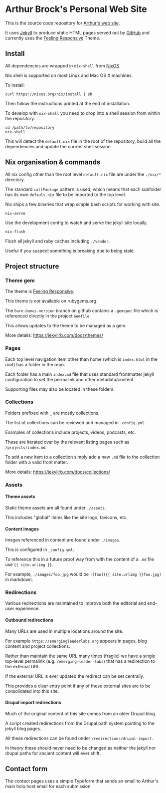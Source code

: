 # Arthur Brock's Personal Web Site 

This is the source code repository for [Arthur's web site](http://artbrock.com).  

It uses [Jekyll](http://jekyllrb.com) to produce static HTML pages served out by [GitHub](http://github.com) and currently uses the [Feeling Responsive](https://github.com/Phlow/feeling-responsive) Theme.

## Install

All dependencies are wrapped in `nix-shell` from [NixOS](https://nixos.org/).

Nix shell is supported on most Linux and Mac OS X machines.

To install:

```shell
curl https://nixos.org/nix/install | sh
```

Then follow the instructions printed at the end of installation.

To develop with `nix-shell` you need to drop into a shell session from within the repository.

```shell
cd /path/to/repository
nix-shell
```

This will detect the `default.nix` file in the root of the repository, build all the dependencies and update the current shell session.

## Nix organisation & commands

All nix config other than the root level `default.nix` file are under the `./nix/*` directory.

The standard `callPackage` pattern is used, which means that each subfolder has its own `default.nix` file to be imported to the top level.

Nix ships a few binaries that wrap simple bash scripts for working with site.

`nix-serve`

Use the development config to watch and serve the jekyll site locally.

`nix-flush`

Flush all jekyll and ruby caches including `./vendor`.

Useful if you suspect something is breaking due to being stale.

## Project structure

### Theme gem

The theme is [Feeling Responsive](https://github.com/Phlow/feeling-responsive).

This theme is _not_ available on rubygems.org.

The `bare-bones-version` branch on github contains a `.gemspec` file which is referenced directly in the project `Gemfile`.

This allows updates to the theme to be managed as a gem.

More details: https://jekyllrb.com/docs/themes/

### Pages

Each top level navigation item other than home (which is `index.html` in the root) has a folder in the repo.

Each folder has a main `index.md` file that uses standard frontmatter jekyll configuration to set the permalink and other metadata/content.

Supporting files may also be located in these folders.

### Collections

Folders prefixed with `_` are mostly collections.

The list of collections can be reviewed and managed in `_config.yml`.

Examples of collections include projects, videos, podcasts, etc.

These are iterated over by the relevant listing pages such as `/projects/index.md`.

To add a new item to a collection simply add a new `.md` file to the collection folder with a valid front matter.

More details: https://jekyllrb.com/docs/collections/

### Assets

#### Theme assets

Static theme assets are all found under `./assets`.

This includes "global" items like the site logo, favicons, etc.

#### Content images

Images referenced in content are found under `./images`.

This is configured in `_config.yml`.

To reference this in a future proof way from with the content of a `.md` file use `{{ site.urlimg }}`.

For example, `./images/foo.jpg` would be `![foo]({{ site.urlimg }}foo.jpg)` in markdown.

### Redirections

Various redirections are maintained to improve both the editorial and end-user experience.

#### Outbound redirections

Many URLs are used in multiple locations around the site.

For example `https://emergingleaderlabs.org` appears in pages, blog content and project collections.

Rather than maintain the same URL many times (fragile) we have a single top-level permalink (e.g. `/emerging-leader-labs`) that has a redirection to the external URL.

If the external URL is ever updated the redirect can be set centrally.

This provides a clear entry point if any of these external sites are to be consolidated into this site.

#### Drupal import redirections

Much of the original content of this site comes from an older Drupal blog.

A script created redirections from the Drupal path system pointing to the jekyll blog pages.

All these redirections can be found under `/redirections/drupal-import`.

In theory these should never need to be changed as neither the jekyll nor drupal paths for ancient content will ever shift.

## Contact form

The contact pages uses a simple Typeform that sends an email to Arthur's main holo.host email for each submission.
